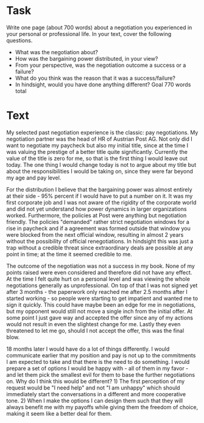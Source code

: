 # Task
Write one page (about 700 words) about a negotiation you experienced in your personal or professional life. In your text, cover the following questions.
- What was the negotiation about? 
- How was the bargaining power distributed, in your view? 
- From your perspective, was the negotiation outcome a success or a failure?
- What do you think was the reason that it was a success/failure? 
- In hindsight, would you have done anything different?
Goal 770 words total

# Text

My selected past negotiation experience is the classic: pay negotiations. My negotiation partner was the head of HR of Austrian Post AG. Not only did I want to negotiate my paycheck but also my initial title, since at the time I was valuing the prestige of a better title quite significantly. Currently the value of the title is zero for me, so that is the first thing I would leave out today. The one thing I would change today is not to argue about my title but about the responsibilities I would be taking on, since they were far beyond my age and pay level.

For the distribution I believe that the bargaining power was almost entirely at their side - 95% percent if I would have to put a number on it. It was my first corporate job and I was not aware of the rigidity of the corporate world and did not yet understand how power dynamics in larger organizations worked. Furthermore, the policies at Post were anything but negotiation friendly. The policies "demanded" rather strict negotiation windows for a rise in paycheck and if a agreement was formed outside that window you were blocked from the next official window, resulting in almost 2 years without the possibility of official renegotiations. In hindsight this was just a trap without a credible threat since extraordinary deals are possible at any point in time; at the time it seemed credible to me.

The outcome of the negotiation was not a success in my book. None of my points raised were even considered and therefore did not have any effect. At the time I felt quite hurt on a personal level and was viewing the whole negotiations generally as unprofessional. On top of that I was not signed yet after 3 months - the paperwork only reached me after 2.5 months after I started working - so people were starting to get impatient and wanted me to sign it quickly. This could have maybe been an edge for me in negotiations, but my opponent would still not move a single inch from the initial offer. At some point I just gave way and accepted the offer since any of my actions would not result in even the slightest change for me. Lastly they even threatened to let me go, should I not accept the offer, this was the final blow.

18 months later I would have do a lot of things differently. I would communicate earlier that my position and pay is not up to the commitments I am expected to take and that there is the need to do something. I would prepare a set of options I would be happy with - all of them in my favor - and let them pick the smallest evil for them to base the further negotiations on. Why do I think this would be different? 1) The first perception of my request would be "I need help" and not "I am unhappy" which should immediately start the conversations in a different and more cooperative tone. 2) When I make the options I can design them such that they will always benefit me with my payoffs while giving them the freedom of choice, making it seem like a better deal for them.